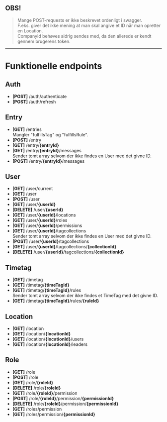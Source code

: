
## OBS!
> Mange POST-requests er ikke beskrevet ordenligt i swagger.  
> F.eks. giver det ikke mening at man skal angive et ID når man opretter en Location.  
> CompanyId behøves aldrig sendes med, da den allerede er kendt gennem brugerens token.

---

# Funktionelle endpoints

## Auth
 - __[POST]__ /auth/authenticate
 - __[POST]__ /auth/refresh

## Entry
 - __[GET]__ /entries  
 Mangler "fulfillsTag" og "fulfillsRule".
 - __[POST]__ /entry
 - __[GET]__ /entry/__{entryId}__
 - __[GET]__ /entry/__{entryId}__/messages  
   Sender tomt array selvom der ikke findes en User med det givne ID.
 - __[POST]__ /entry/__{entryId}__/messages

## User
 - __[GET]__ /user/current
 - __[GET]__ /user
 - __[POST]__ /user
 - __[GET]__ /user/__{userId}__
 - __[DELETE]__ /user/__{userId}__
 - __[GET]__ /user/__{userId}__/locations
 - __[GET]__ /user/__{userId}__/roles
 - __[GET]__ /user/__{userId}__/permissions
 - __[GET]__ /user/__{userId}__/tagcollections  
 Sender tomt array selvom der ikke findes en User med det givne ID.
 - __[POST]__ /user/__{userId}__/tagcollections
 - __[GET]__ /user/__{userId}__/tagcollections/__{collectionId}__
 - __[DELETE]__ /user/__{userId}__/tagcollections/__{collectionId}__

## Timetag
 - __[GET]__ /timetag
 - __[GET]__ /timetag/__{timeTagId}__
 - __[GET]__ /timetag/__{timeTagId}__/rules  
 Sender tomt array selvom der ikke findes et TimeTag med det givne ID.
 - __[GET]__ /timetag/__{timeTagId}__/rules/__{ruleId}__

## Location
 - __[GET]__ /location
 - __[GET]__ /location/__{locationId}__
 - __[GET]__ /location/__{locationId}__/users
 - __[GET]__ /location/__{locationId}__/leaders

## Role
 - __[GET]__ /role
 - __[POST]__ /role
 - __[GET]__ /role/__{roleId}__
 - __[DELETE]__ /role/__{roleId}__
 - __[GET]__ /role/__{roleId}__/permission
 - __[POST]__ /role/__{roleId}__/permission/__{permissionId}__
 - __[DELETE]__ /role/__{roleId}__/permission/__{permissionId}__
 - __[GET]__ /roles/permission
 - __[GET]__ /roles/permission/__{permissionId}__
